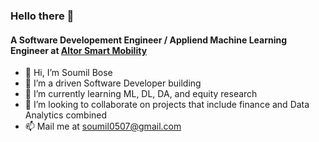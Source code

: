 ### Hello there 👋

#### A Software Developement Engineer / Appliend Machine Learning Engineer at [Altor Smart Mobility](https://www.altorsmartmobility.com/)<br>
- 👋 Hi, I’m Soumil Bose
- 👀 I’m a driven Software Developer building 
- 🌱 I’m currently learning ML, DL, DA, and equity research
- 💞️ I’m looking to collaborate on projects that include finance and Data Analytics combined
- 📫 Mail me at soumil0507@gmail.com

<!---
soumil0507/soumil0507 is a ✨ special ✨ repository because its `README.md` (this file) appears on your GitHub profile.
You can click the Preview link to take a look at your changes.
--->
